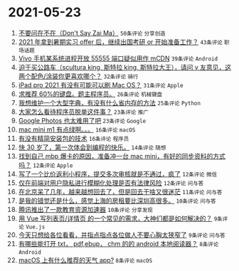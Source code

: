 # 2021-05-23

1. [不要问在不在（Don't Say Zai Ma）](https://www.v2ex.com/t/778681) `50条评论` `分享创造`
1. [2021 年拿到暑期实习 offer 后，继续出国考研 or 开始准备工作？](https://www.v2ex.com/t/778644) `43条评论` `职场话题`
1. [Vivo 手机某系统进程开放 55555 端口疑似用作 mCDN](https://www.v2ex.com/t/778678) `39条评论` `Android`
1. [迫于买公路车（scultura king, 斯特拉 king, 斯特拉大王），请问 v 友意见，这两个配色/涂装你更喜欢哪个？](https://www.v2ex.com/t/778633) `32条评论` `骑行`
1. [iPad pro 2021 有没有可能可以刷 Mac OS？](https://www.v2ex.com/t/778642) `31条评论` `Apple`
1. [求推荐 60%的键盘。题主程序员。](https://www.v2ex.com/t/778654) `26条评论` `机械键盘`
1. [我想维护一个大型字典，有没有什么省内存的方法](https://www.v2ex.com/t/778691) `25条评论` `Python`
1. [大家怎么看待程序员脱单这件事？](https://www.v2ex.com/t/778639) `23条评论` `推广`
1. [Google Photos 也太难用了吧](https://www.v2ex.com/t/778695) `23条评论` `Google`
1. [mac mini m1 有点绿啊。。。](https://www.v2ex.com/t/778692) `16条评论` `macOS`
1. [有没有精简安装包的技术](https://www.v2ex.com/t/778632) `16条评论` `程序员`
1. [快 30 岁了，第一次体会到编程的快乐。](https://www.v2ex.com/t/778713) `14条评论` `随想`
1. [找到自己 mbp 爆卡的原因，准备冲一台 mac mini，有好的同步资料的方式吗？](https://www.v2ex.com/t/778726) `12条评论` `Apple`
1. [写了一个比价返利小程序，提交多次审核就是不通过，疯了](https://www.v2ex.com/t/778690) `12条评论` `微信`
1. [仅在前端对用户隐私进行模糊化处理是否有法律风险](https://www.v2ex.com/t/778659) `12条评论` `问与答`
1. [在北京呆了几年，越来越想回去了，但是回去干啥又很迷茫](https://www.v2ex.com/t/778679) `11条评论` `问与答`
1. [是我的错觉还是什么，感觉上海的房租要比深圳高很多。](https://www.v2ex.com/t/778706) `10条评论` `问与答`
1. [腾讯推出了一款教育资源加速器](https://www.v2ex.com/t/778675) `10条评论` `分享发现`
1. [用 Vue 写列表页/详情页 的一个常见的需求，大神们都是如何解决的？](https://www.v2ex.com/t/778669) `9条评论` `Vue.js`
1. [今天只想给各位看看，并指点指点各位做人不要心胸太狭窄了](https://www.v2ex.com/t/778668) `9条评论` `问与答`
1. [有哪些能打开 txt， pdf,ebup， chm 的的 android 本地阅读器？](https://www.v2ex.com/t/778721) `8条评论` `Android`
1. [macOS 上有什么推荐的天气 app?](https://www.v2ex.com/t/778683) `8条评论` `macOS`
